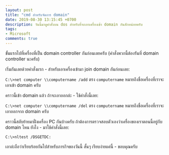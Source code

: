 ```yaml
---
layout: post
title: "cmd สำหรับจัดการ domain"
date: 2019-08-30 13:15:45 +0700
description: วันนี้มาดูคำสั่งบน dos สำหรับที่จะเอาเครื่องเข้า domain กันสักหน่อยครับ
tags:
- Microsoft
comments: true
---
```

ขั้นแรกไปที่เครื่องที่เป็น domain controller กันก่อนเลยครับ (คำสั่งพวกนี้ต้องรันที่ domain controller นะครับ)

เริ่มกันเลยด้วยคำสั่งแรก - สำหรับเอาเครื่องเข้ามา join domain กันก่อนเลย:

`C:\>net computer \\computername /add` ตรง `computername` หมายถึงชื่อเครื่องที่เราจะเอาเข้า domain ครับ

คราวนี้เข้า domain แล้ว ถ้าจะเอาออกล่ะ - ใช้คำสั่งนี้เลย:

`C:\>net computer \\computername /del` ตรง `computername` หมายถึงชื่อเครื่องที่เราจะเอาออกจาก domain ครับ

คราวนี้สลับย้ายมาฝั่งเครื่อง PC กันบ้างครับ ถ้าต้องการตรวจสอบตัวเองว่าเครื่องของเราตอนนี้อยู่กับ domain ไหน ยังไง - มาใช้คำสั่งนี้เลย:

`C:\>nltest /DSGETDC:`

เอาล่ะถือว่าเรียบร้อยกันไปสำหรับภารกิจของวันนี้ สั้นๆ เรียบง่ายแค่นี้ - ขอบคุณครับ
